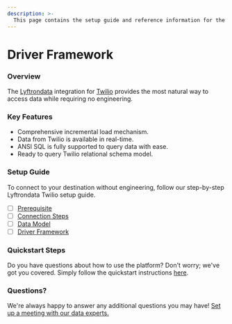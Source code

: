```yaml
---
description: >-
  This page contains the setup guide and reference information for the Twilio source connector.
---
```


# Driver Framework

### Overview

The [Lyftrondata](https://www.lyftrondata.com/) integration for [Twilio](None) provides the most natural way to access data while requiring no engineering.

### Key Features

* Comprehensive incremental load mechanism.
* Data from Twilio is available in real-time.&#x20;
* ANSI SQL is fully supported to query data with ease.
* Ready to query Twilio relational schema model.

### Setup Guide

To connect to your destination without engineering, follow our step-by-step Lyftrondata Twilio setup guide.

* [ ] [Prerequisite](../prerequisite.md)
* [ ] [Connection Steps](../connection-steps.md)
* [ ] [Data Model](../data-model/erd.md)
* [ ] [Driver Framework](../driver-framework/)

### Quickstart Steps

Do you have questions about how to use the platform? Don't worry; we've got you covered. Simply follow the quickstart instructions [here](../driver-framework/README.md).

### Questions? <a href="#questions" id="questions"></a>

We're always happy to answer any additional questions you may have! [Set up a meeting with our data experts.](https://www.lyftrondata.com/book-a-meeting/)


